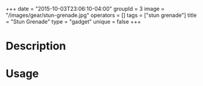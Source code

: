 +++
date = "2015-10-03T23:06:10-04:00"
groupId = 3
image = "/images/gear/stun-grenade.jpg"
operators = []
tags = ["stun grenade"]
title = "Stun Grenade"
type = "gadget"
unique = false
+++

# Description



# Usage
